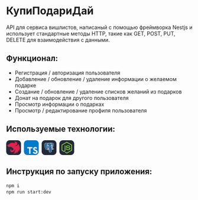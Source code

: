# КупиПодариДай

API для сервиса вишлистов, написаный с помощью фреймворка Nestjs и использует стандартные методы HTTP, такие как GET, POST, PUT, DELETE для взаимодействия с данными.

## Функционал:

- Регистрация / авторизация пользователя
- Добавление / обновление / удаление информации о желаемом подарке
- Создание / обновление / удаление списков желаний из подарков
- Донат на подарок для другого пользователя
- Просмотр информации о подарках
- Просмотр / редактирование профиля пользователя

## Используемые технологии:

<div>
  <img src="https://raw.githubusercontent.com/tandpfun/skill-icons/59059d9d1a2c092696dc66e00931cc1181a4ce1f/icons/NestJS-Dark.svg" title="NestJS" alt="NestJS" width="40" height="40"/>&nbsp;
  <img src="https://raw.githubusercontent.com/tandpfun/skill-icons/d1c752b99bb25a0e5aa363bae1db2809173ee966/icons/TypeScript.svg" title="ts" alt="ts" width="40" height="40"/>&nbsp;
  <img src="https://raw.githubusercontent.com/tandpfun/skill-icons/59059d9d1a2c092696dc66e00931cc1181a4ce1f/icons/PostgreSQL-Dark.svg"  title="PostgreSQL" alt="PostgreSQL" width="40" height="40"/>&nbsp;
  <img src="https://raw.githubusercontent.com/tandpfun/skill-icons/59059d9d1a2c092696dc66e00931cc1181a4ce1f/icons/NodeJS-Dark.svg" title="NodeJS" alt="NodeJS" width="40" height="40"/>&nbsp;
</div>

## Инструкция по запуску приложения:

```BASH
npm i
npm run start:dev
```
